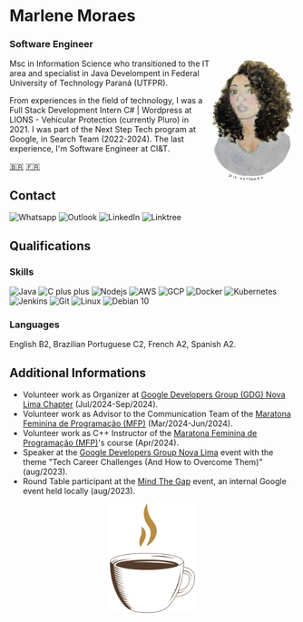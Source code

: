 # Marlene Moraes
### Software Engineer

<img src=".\assets\MarleneMoraes_por_NanciYin.png" alt="Marlene by Nanci Yin" width="150px" align="right"/>
Msc in Information Science who transitioned to the IT area and specialist in Java Develompent in Federal University of Technology Paraná (UTFPR).

From experiences in the field of technology, I was a Full Stack Development Intern C# | Wordpress at LIONS - Vehicular Protection (currently Pluro) in 2021. I was part of the Next Step Tech program at Google, in Search Team (2022-2024). The last experience, I'm Software Engineer at CI&T.

[🇧🇷](https://github.com/MarleneMoraes/marlenemoraes/tree/brazilian-portuguese) [🇫🇷](https://github.com/MarleneMoraes/marlenemoraes/tree/french)

## Contact
<section>
    <a href="https://wa.me/5521988881994" target="_blank" style="text-decoration:none">
        <img src="https://img.shields.io/badge/WhatsApp-000000?style=for-the-badge&logo=whatsapp&logoColor=white"  alt="Whatsapp">
    </a>
    <a href="mailto:marlenevmoraes@outlook.com" target="_blank" style="text-decoration:none">
        <img src="https://img.shields.io/badge/Outlook-000000?style=for-the-badge&logo=microsoft-outlook&logoColor=white"  alt="Outlook">
    </a>
    <a href="https://www.linkedin.com/in/marlenemoraes/" target="_blank" style="text-decoration:none">
        <img src="https://img.shields.io/badge/LinkedIn-000000?style=for-the-badge&logo=linkedin&logoColor=white" alt="LinkedIn">
    </a>
    <a href="https://linktr.ee/marlenemoraes" target="_blank" style="text-decoration:none">
        <img src="https://img.shields.io/badge/Linktree-000000?style=for-the-badge&logo=linktree&logoColor=white" alt="Linktree">
    </a>
</section>

## Qualifications
### Skills
<section>
    <img height="40" margin="10" src="https://cdn.jsdelivr.net/gh/devicons/devicon/icons/java/java-original.svg" alt="Java"/>
    <img height="40" src="https://cdn.jsdelivr.net/gh/devicons/devicon/icons/cplusplus/cplusplus-original.svg" alt="C plus plus"/>
    <img height="40" src="https://cdn.jsdelivr.net/gh/devicons/devicon@latest/icons/nodejs/nodejs-original-wordmark.svg"  alt="Nodejs"/>
    <img height="40" src="https://cdn.jsdelivr.net/gh/devicons/devicon@latest/icons/amazonwebservices/amazonwebservices-original-wordmark.svg"  alt="AWS"/>
    <img height="40" src="https://cdn.jsdelivr.net/gh/devicons/devicon@latest/icons/googlecloud/googlecloud-original-wordmark.svg" alt="GCP"/>        
    <img height="40" src="https://cdn.jsdelivr.net/gh/devicons/devicon@latest/icons/docker/docker-original.svg"  alt="Docker"/>
    <img height="40" src="https://cdn.jsdelivr.net/gh/devicons/devicon@latest/icons/kubernetes/kubernetes-original.svg" alt="Kubernetes"/>
    <img height="40" src="https://cdn.jsdelivr.net/gh/devicons/devicon@latest/icons/jenkins/jenkins-original.svg" alt="Jenkins"/>
    <img height="40" src="https://cdn.jsdelivr.net/gh/devicons/devicon/icons/git/git-original.svg" alt="Git"/>
    <img height="40" src="https://cdn.jsdelivr.net/gh/devicons/devicon/icons/linux/linux-original.svg" alt="Linux"/>
    <img height="40" src="https://cdn.jsdelivr.net/gh/devicons/devicon/icons/debian/debian-original.svg" alt="Debian 10"/>
</section>       

### Languages
English B2, Brazilian Portuguese C2, French A2, Spanish A2.

## Additional Informations
- Volunteer work as Organizer at [Google Developers Group (GDG) Nova Lima Chapter](https://www.linkedin.com/company/gdgnovalima/) (Jul/2024-Sep/2024).
- Volunteer work as Advisor to the Communication Team of the [Maratona Feminina de Programação (MFP)](https://www.linkedin.com/company/mfp-sbc/) (Mar/2024-Jun/2024).
- Volunteer work as C++ Instructor of the [Maratona Feminina de Programação (MFP)](https://www.linkedin.com/company/mfp-sbc/)'s course (Apr/2024).
- Speaker at the [Google Developers Group Nova Lima](https://www.linkedin.com/company/gdgnovalima/) event with the theme "Tech Career Challenges (And How to Overcome Them)" (aug/2023).
- Round Table participant at the [Mind The Gap](https://sites.google.com/site/mindthegapprogram/home) event, an internal Google event held locally (aug/2023).

<div align="center">
    <img src=".\assets\coffee-lover-hot-coffee.gif" alt="Little Coffee" width="150px"/>
</div>
